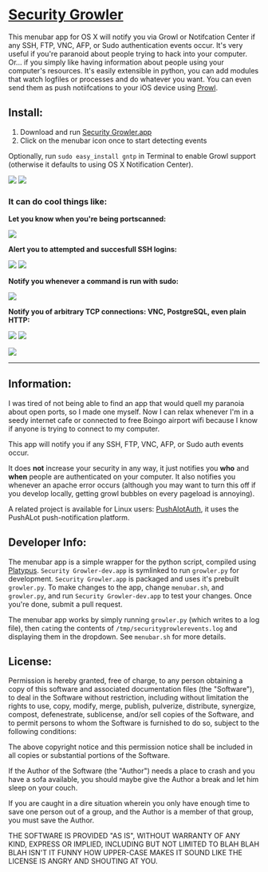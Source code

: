 [Security Growler](http://pirate.github.io/security-growler)
========
This menubar app for OS X will notify you via Growl or Notifcation Center if any SSH, FTP, VNC, AFP, or Sudo authentication events occur.  It's very useful if you're paranoid about people trying to hack into your computer.  Or... if you simply like having information about people using your computer's resources.  It's easily extensible in python, you can add modules that watch logfiles or processes and do whatever you want.  You can even send them as push notiifcations to your iOS device using [Prowl](http://prowlapp.com/).

## Install:
1. Download and run [Security Growler.app](https://github.com/nikisweeting/security-growler/raw/master/Security-Growler.app.zip)
2. Click on the menubar icon once to start detecting events

Optionally, run `sudo easy_install gntp` in Terminal to enable Growl support (otherwise it defaults to using OS X Notification Center).

![](http://pirate.github.io/security-growler/screenshots/menubar_1.PNG)
![](http://pirate.github.io/security-growler/screenshots/menubar_2.PNG)

### It can do cool things like:

**Let you know when you're being portscanned:**

<!-- ![](http://pirate.github.io/security-growler/screenshots/portscan_context.PNG) -->
![](http://pirate.github.io/security-growler/screenshots/portscan_event.PNG)

**Alert you to attempted and succesfull SSH logins:**

![](http://pirate.github.io/security-growler/screenshots/ssh_fail_event.PNG)
![](http://pirate.github.io/security-growler/screenshots/ssh_key_event.PNG)

**Notify you whenever a command is run with sudo:**

<!-- ![](http://pirate.github.io/security-growler/screenshots/sudo_context.PNG) -->
![](http://pirate.github.io/security-growler/screenshots/sudo_event.PNG)

**Notify you of arbitrary TCP connections: VNC, PostgreSQL, even plain HTTP:**

![](http://pirate.github.io/security-growler/screenshots/vnc_event.PNG)
![](http://pirate.github.io/security-growler/screenshots/connection_event.PNG)

![](http://pirate.github.io/security-growler/screenshots/menubar_3.PNG)

----

## Information:

I was tired of not being able to find an app that would quell my paranoia about open ports, so I made one myself. Now I can relax whenever I'm in a seedy internet cafe or connected to free Boingo airport wifi because I know if anyone is trying to connect to my computer.

This app will notify you if any SSH, FTP, VNC, AFP, or Sudo auth events occur.

It does **not** increase your security in any way, it just notifies you **who** and **when** people are authenticated on your computer. It also notifies you whenever an apache error occurs (although you may want to turn this off if you develop locally, getting growl bubbles on every pageload is annoying).

A related project is available for Linux users: [PushAlotAuth](https://github.com/benjojo/PushAlotAuth), it uses the PushALot push-notification platform.

## Developer Info:

The menubar app is a simple wrapper for the python script, compiled using [Platypus](http://www.macupdate.com/app/mac/12046/platypus).  `Security Growler-dev.app` is symlinked to run `growler.py` for development.  `Security Growler.app` is packaged and uses it's prebuilt `growler.py`.  To make changes to the app, change `menubar.sh`, and `growler.py`, and run `Security Growler-dev.app` to test your changes.  Once you're done, submit a pull request.

The menubar app works by simply running `growler.py` (which writes to a log file), then `cat`ing the contents of `/tmp/securitygrowlerevents.log` and displaying them in the dropdown.  See `menubar.sh` for more details.



## License:

Permission is hereby granted, free of charge, to any person obtaining a copy of this software and associated documentation files (the "Software"), to deal in the Software without restriction, including without limitation the rights to use, copy, modify, merge, publish, pulverize, distribute, synergize, compost, defenestrate, sublicense, and/or sell copies of the Software, and to permit persons to whom the Software is furnished to do so, subject to the following conditions:

The above copyright notice and this permission notice shall be included in all copies or substantial portions of the Software.

If the Author of the Software (the "Author") needs a place to crash and you have a sofa available, you should maybe give the Author a break and let him sleep on your couch.

If you are caught in a dire situation wherein you only have enough time to save one person out of a group, and the Author is a member of that group, you must save the Author.

THE SOFTWARE IS PROVIDED "AS IS", WITHOUT WARRANTY OF ANY KIND, EXPRESS OR IMPLIED, INCLUDING BUT NOT LIMITED TO BLAH BLAH BLAH ISN'T IT FUNNY HOW UPPER-CASE MAKES IT SOUND LIKE THE LICENSE IS ANGRY AND SHOUTING AT YOU.
